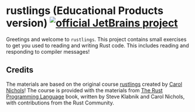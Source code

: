 # rustlings (Educational Products version) [![official JetBrains project](http://jb.gg/badges/official.svg)](https://confluence.jetbrains.com/display/ALL/JetBrains+on+GitHub)

Greetings and welcome to `rustlings`.
This project contains small exercises to get you used to reading and writing Rust code.
This includes reading and responding to compiler messages!

## Credits
The materials are based on the original course [rustlings](https://github.com/rust-lang/rustlings) created by [Carol Nichols](https://github.com/carols10cents)! The course is provided with the materials from [The Rust Programming Language](https://doc.rust-lang.org/book/index.html) book, written by Steve Klabnik and Carol Nichols, with contributions from the Rust Community.


